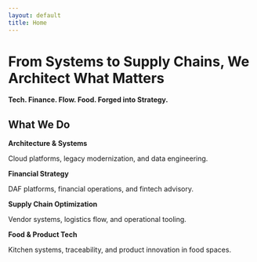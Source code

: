 ```yaml
---
layout: default
title: Home
---
```


# From Systems to Supply Chains, We Architect What Matters

**Tech. Finance. Flow. Food. Forged into Strategy.**

## What We Do

<div class="card"><strong>Architecture & Systems</strong><p>Cloud platforms, legacy modernization, and data engineering.</p></div>
<div class="card"><strong>Financial Strategy</strong><p>DAF platforms, financial operations, and fintech advisory.</p></div>
<div class="card"><strong>Supply Chain Optimization</strong><p>Vendor systems, logistics flow, and operational tooling.</p></div>
<div class="card"><strong>Food & Product Tech</strong><p>Kitchen systems, traceability, and product innovation in food spaces.</p></div>
